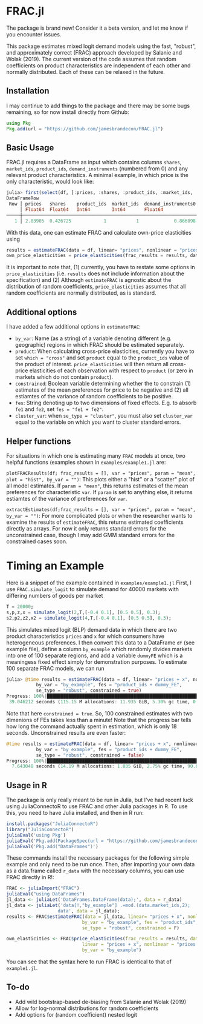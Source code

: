 # FRAC.jl
The package is brand new! Consider it a beta version, and let me know if you encounter issues. 

This package estimates mixed logit demand models using the fast, "robust", and approximately correct (FRAC) approach developed by Salanie and Wolak (2019). The current version of the code assumes that random coefficients on product characteristics are independent of each other and normally distributed. Each of these can be relaxed in the future. 

## Installation
I may continue to add things to the package and there may be some bugs remaining, so for now install directly from Github: 
```jl
using Pkg
Pkg.add(url = "https://github.com/jamesbrandecon/FRAC.jl")
```

## Basic Usage
FRAC.jl requires a DataFrame as input which contains columns `shares`, `market_ids`, `product_ids`, `demand_instruments` (numbered from 0) and any relevant product characteristics. A minimal example, in which price is the only characteristic, would look like: 
```jl
julia> first(select(df, [:prices, :shares, :product_ids, :market_ids, :demand_instruments0, :demand_instruments1]))
DataFrameRow
 Row │ prices   shares    product_ids  market_ids  demand_instruments0  demand_instruments1 
     │ Float64  Float64   Int64        Int64       Float64              Float64             
─────┼──────────────────────────────────────────────────────────────────────────────────────
   1 │ 2.83905  0.426725            1           1             0.866898             0.751512
```

With this data, one can estimate FRAC and calculate own-price elasticities using 
```jl
results = estimateFRAC(data = df, linear= "prices", nonlinear = "prices", se_type = "robust")
own_price_elasticities = price_elasticities(frac_results = results, data = df, linear = "prices", nonlinear = "prices", which = "own") 
```
It is important to note that, (1) currently, you have to restate some options in `price_elasticities` (i.e. `results` does not include information about the specification) and (2) Although `estimateFRAC` is agnostic about the distribution of random coefficients, `price_elasticities` assumes that all random coefficients are normally distributed, as is standard. 

## Additional options
I have added a few additional options in `estimateFRAC`: 
- `by_var`: Name (as a string) of a variable denoting different (e.g. geographic) regions in which FRAC should be estimated separately. 
- `product`: When calculating cross-price elasticities, currently you have to set `which = "cross"` and set `product` equal to the `product_ids` value of the product of interest. `price_elasticities` will then return all cross-price elasticities of each observation with respect to `product` (or zero in markets which do not contain `product`). 
- `constrained`: Boolean variable determining whether the to constrain (1) estimates of the mean preferences for price to be negative and (2) all estiamtes of the variance of random coefficients to be positive. 
- `fes`: String denoting up to two dimensions of fixed effects. E.g. to absorb `fe1` and `fe2`, set `fes = "fe1 + fe2"`.
- `cluster_var`: when `se_type = "cluster"`, you must also set `cluster_var` equal to the variable on which you want to cluster standard errors. 
   
## Helper functions
For situations in which one is estimating many `FRAC` models at once, two helpful functions (examples shown in `examples/example1.jl` are:

`plotFRACResults(df; frac_results = [], var = "prices", param = "mean", plot = "hist", by_var = "")`: This plots either a "hist" or a "scatter" plot of all model estimates. If `param = "mean"`, this returns estimates of the mean preferences for characteristic `var`. If `param` is set to anything else, it returns estiamtes of the variance of preferences for `var`.

`extractEstimates(df;frac_results = [], var = "prices", param = "mean", by_var = "")`: For more complicated plots or when the researcher wants to examine the results of `estimateFRAC`, this returns estimated coefficients directly as arrays. For now it only returns standard errors for the unconstrained case, though I may add GMM standard errors for the constrained cases soon. 

# Timing an Example
Here is a snippet of the example contained in `examples/example1.jl`
First, I use `FRAC.simulate_logit` to simulate demand for 40000 markets with differing numbers of goods per market 
```jl
T = 20000;
s,p,z,x = simulate_logit(2,T,[-0.4 0.1], [0.5 0.5], 0.3);
s2,p2,z2,x2 = simulate_logit(4,T,[-0.4 0.1], [0.5 0.5], 0.3);
```
This simulates mixed logit (BLP) demand data in which there are two product characteristics `prices` and `x` for which consumers have heterogeneous preferences. I then convert this data to a DataFrame `df` (see example file), define a column `by_example` which randomly divides markets into one of 100 separate regions, and add a variable `dummyFE` which is a meaningess fixed effect simply for demonstration purposes. To estimate 100 separate FRAC models, we can run  

```jl 
julia> @time results = estimateFRAC(data = df, linear= "prices + x", nonlinear = "prices + x",
           by_var = "by_example", fes = "product_ids + dummy_FE",
           se_type = "robust", constrained = true)
Progress: 100%|█████████████████████████████████████████████████████████████████████████████████████████████████████████████████████████████████| Time: 0:00:18
 39.046212 seconds (115.15 M allocations: 11.935 GiB, 5.30% gc time, 0.01% compilation time)
```
Note that here `constrained = true`. So, 100 constrained estimates with two dimenions of FEs takes less than a minute! Note that the progress bar tells how long the command actually spent in estimation, which is only 18 seconds. Unconstrained results are even faster: 
```jl
@time results = estimateFRAC(data = df, linear= "prices + x", nonlinear = "prices + x",
           by_var = "by_example", fes = "product_ids + dummy_FE",
           se_type = "robust", constrained = false)
Progress: 100%|█████████████████████████████████████████████████████████████████████████████████████████████████████████████████████████████████| Time: 0:00:07
  7.643048 seconds (14.19 M allocations: 1.035 GiB, 2.75% gc time, 90.89% compilation time)
```

## Usage in R
The package is only really meant to be run in Julia, but I've had recent luck using JuliaConnectoR to use FRAC and other Julia packages in R. To use this, you need to have Julia installed, and then in R run: 
```r
install.packages("JuliaConnectoR")
library("JuliaConnectoR")
juliaEval('using Pkg')
juliaEval('Pkg.add(PackageSpec(url = "https://github.com/jamesbrandecon/FRAC.jl"))')
juliaEval('Pkg.add("DataFrames")')
```
These commands install the necessary packages for the following simple example and only need to be run once. Then, after importing your own data as a data.frame called `r_data` with the necessary columns, you can use FRAC directly in R!: 
```r
FRAC <- juliaImport("FRAC")
juliaEval("using DataFrames")
jl_data <- juliaLet('DataFrames.DataFrame(data);', data = r_data)
jl_data <- juliaLet('data[!,"by_example"] .=mod.(data.market_ids,2);
                   data', data = jl_data);
results <- FRAC$estimateFRAC(data = jl_data, linear= "prices + x", nonlinear = "prices + x",
                            by_var = "by_example", fes = "product_ids",
                            se_type = "robust", constrained = F)

own_elasticities <- FRAC$price_elasticities(frac_results = results, data = jl_data,
                            linear = "prices + x", nonlinear = "prices + x", which = "own",
                            by_var = "by_example")
```
You can see that the syntax here to run FRAC is identical to that of `example1.jl`.  

## To-do
- Add wild bootstrap-based de-biasing from Salanie and Wolak (2019) 
- Allow for log-normal distributions for random coefficients 
- Add options for (random coefficient) nested logit 
